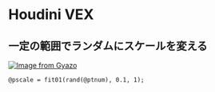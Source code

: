 # Houdini VEX

## 一定の範囲でランダムにスケールを変える

[![Image from Gyazo](https://i.gyazo.com/711d5e4ae02449116785db887cc8f875.png)](https://gyazo.com/711d5e4ae02449116785db887cc8f875)

```
@pscale = fit01(rand(@ptnum), 0.1, 1);
```